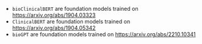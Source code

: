 - `bioClinicalBERT` are foundation models trained on https://arxiv.org/abs/1904.03323
- `ClinicalBERT` are foundation models trained on https://arxiv.org/abs/1904.05342 
- `bioGPT` are foundation models trained on https://arxiv.org/abs/2210.10341 
